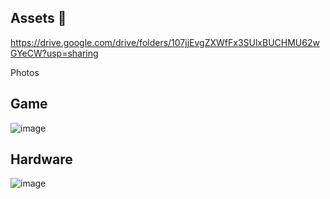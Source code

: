 ## Assets 👋
https://drive.google.com/drive/folders/107jjEvgZXWfFx3SUlxBUCHMU62wGYeCW?usp=sharing

Photos

## Game
![image](https://github.com/user-attachments/assets/a58f3589-39c7-4a3a-83f7-93e77b8992d4)

## Hardware
![image](https://github.com/user-attachments/assets/4480fbcb-fa06-4bde-9013-b671bbc14aee)

